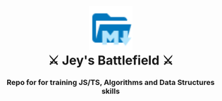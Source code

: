 <div align="center">
<h1 align="center">
<img src="https://raw.githubusercontent.com/PKief/vscode-material-icon-theme/ec559a9f6bfd399b82bb44393651661b08aaf7ba/icons/folder-markdown-open.svg" width="100" />
<br> ⚔️ Jey's Battlefield ⚔️ 
</h1>
<h3>Repo for for training JS/TS, Algorithms and Data Structures skills</h3>


